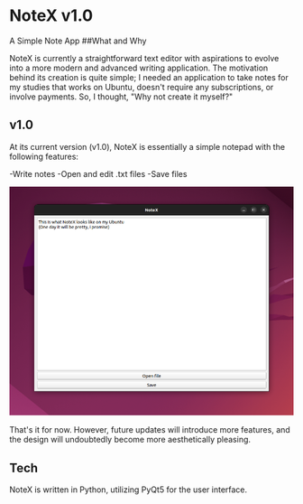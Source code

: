 # NoteX v1.0

A Simple Note App
##What and Why

NoteX is currently a straightforward text editor with aspirations to evolve into a more modern and advanced writing application. The motivation behind its creation is quite simple; I needed an application to take notes for my studies that works on Ubuntu, doesn't require any subscriptions, or involve payments. So, I thought, "Why not create it myself?"

## v1.0

At its current version (v1.0), NoteX is essentially a simple notepad with the following features:

-Write notes
-Open and edit .txt files
-Save files


![plot](https://github.com/dominikstas/noteX/blob/main/ss/1.png)

That's it for now. However, future updates will introduce more features, and the design will undoubtedly become more aesthetically pleasing.


## Tech

NoteX is written in Python, utilizing PyQt5 for the user interface.